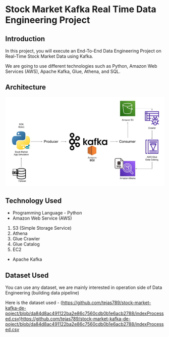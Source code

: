 # Stock Market Kafka Real Time Data Engineering Project

## Introduction 
In this project, you will execute an End-To-End Data Engineering Project on Real-Time Stock Market Data using Kafka.

We are going to use different technologies such as Python, Amazon Web Services (AWS), Apache Kafka, Glue, Athena, and SQL.

## Architecture 
<img src="Architecture.jpg">

## Technology Used
- Programming Language - Python
- Amazon Web Service (AWS)
1. S3 (Simple Storage Service)
2. Athena
3. Glue Crawler
4. Glue Catalog
5. EC2
- Apache Kafka


## Dataset Used
You can use any dataset, we are mainly interested in operation side of Data Engineering (building data pipeline) 

Here is the dataset used  - (https://github.com/tejas789/stock-market-kafka-de-poject/blob/da84d8ac491122ba2e86c7560cdb0b1e6acb2788/indexProcessed.csv)https://github.com/tejas789/stock-market-kafka-de-poject/blob/da84d8ac491122ba2e86c7560cdb0b1e6acb2788/indexProcessed.csv

